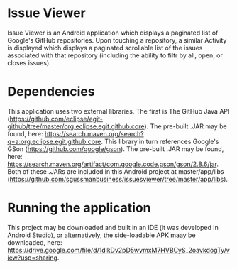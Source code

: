 # Issue Viewer
Issue Viewer is an Android application which displays a paginated list of Google's GitHub repositories.  Upon touching a repository, a similar Activity is displayed which displays a paginated scrollable list of the issues associated with that repository (including the ability to filtr by all, open, or closes issues).

# Dependencies
This application uses two external libraries.  The first is The GitHub Java API (https://github.com/eclipse/egit-github/tree/master/org.eclipse.egit.github.core).  The pre-built .JAR may be found, here: https://search.maven.org/search?q=a:org.eclipse.egit.github.core.  This library in turn references Google's GSon (https://github.com/google/gson).  The pre-built .JAR may be found, here: https://search.maven.org/artifact/com.google.code.gson/gson/2.8.6/jar.  Both of these .JARs are included in this Android project at master/app/libs (https://github.com/sgussmanbusiness/issuesviewer/tree/master/app/libs).

# Running the application
This project may be downloaded and built in an IDE (it was developed in Android Studio), or alternatively, the side-loadable APK maay be downloaded, here: https://drive.google.com/file/d/1dlkDv2pD5wymxM7HVBCyS_2oavkdogTy/view?usp=sharing.
